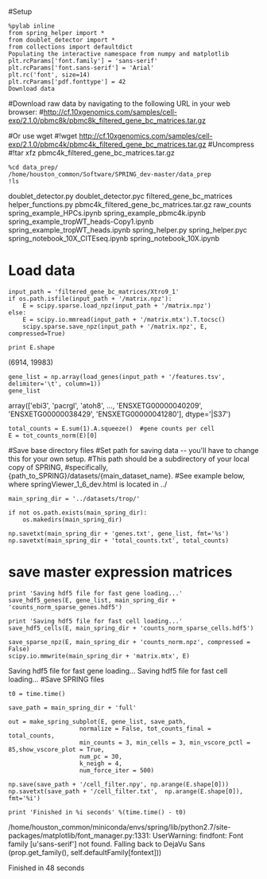 #Setup
```
%pylab inline
from spring_helper import *
from doublet_detector import *
from collections import defaultdict
Populating the interactive namespace from numpy and matplotlib
plt.rcParams['font.family'] = 'sans-serif'
plt.rcParams['font.sans-serif'] = 'Arial'
plt.rc('font', size=14)
plt.rcParams['pdf.fonttype'] = 42
Download data
```
 #Download raw data by navigating to the following URL in your web browser:
 #http://cf.10xgenomics.com/samples/cell-exp/2.1.0/pbmc8k/pbmc8k_filtered_gene_bc_matrices.tar.gz

 #Or use wget
 #!wget http://cf.10xgenomics.com/samples/cell-exp/2.1.0/pbmc4k/pbmc4k_filtered_gene_bc_matrices.tar.gz
 #Uncompress 
 #!tar xfz pbmc4k_filtered_gene_bc_matrices.tar.gz
```
%cd data_prep/
/home/houston_common/Software/SPRING_dev-master/data_prep
!ls
```
doublet_detector.py
doublet_detector.pyc
filtered_gene_bc_matrices
helper_functions.py
pbmc4k_filtered_gene_bc_matrices.tar.gz
raw_counts
spring_example_HPCs.ipynb
spring_example_pbmc4k.ipynb
spring_example_tropWT_heads-Copy1.ipynb
spring_example_tropWT_heads.ipynb
spring_helper.py
spring_helper.pyc
spring_notebook_10X_CITEseq.ipynb
spring_notebook_10X.ipynb
# Load data
```
input_path = 'filtered_gene_bc_matrices/Xtro9_1'
if os.path.isfile(input_path + '/matrix.npz'):
    E = scipy.sparse.load_npz(input_path + '/matrix.npz')
else:
    E = scipy.io.mmread(input_path + '/matrix.mtx').T.tocsc()
    scipy.sparse.save_npz(input_path + '/matrix.npz', E, compressed=True)

print E.shape
```
(6914, 19983)
```
gene_list = np.array(load_genes(input_path + '/features.tsv', delimiter='\t', column=1))
gene_list
```
 array(['ebi3', 'pacrgl', 'atoh8', ..., 'ENSXETG00000040209',
       'ENSXETG00000038429', 'ENSXETG00000041280'], dtype='|S37')
```
total_counts = E.sum(1).A.squeeze()  #gene counts per cell
E = tot_counts_norm(E)[0]
```
#Save base directory files
 #Set path for saving data -- you'll have to change this for your own setup.
 #This path should be a subdirectory of your local copy of SPRING,
 #specifically, {path_to_SPRING}/datasets/{main_dataset_name}. 
 #See example below, where springViewer_1_6_dev.html is located in ../
```
main_spring_dir = '../datasets/trop/'

if not os.path.exists(main_spring_dir):
    os.makedirs(main_spring_dir)
```
```
np.savetxt(main_spring_dir + 'genes.txt', gene_list, fmt='%s')
np.savetxt(main_spring_dir + 'total_counts.txt', total_counts)
```
 # save master expression matrices
```
print 'Saving hdf5 file for fast gene loading...'
save_hdf5_genes(E, gene_list, main_spring_dir + 'counts_norm_sparse_genes.hdf5')
```
```
print 'Saving hdf5 file for fast cell loading...'
save_hdf5_cells(E, main_spring_dir + 'counts_norm_sparse_cells.hdf5')
```
```
save_sparse_npz(E, main_spring_dir + 'counts_norm.npz', compressed = False)
scipy.io.mmwrite(main_spring_dir + 'matrix.mtx', E)
```
Saving hdf5 file for fast gene loading...
Saving hdf5 file for fast cell loading...
#Save SPRING files
```
t0 = time.time()

save_path = main_spring_dir + 'full'

out = make_spring_subplot(E, gene_list, save_path, 
                    normalize = False, tot_counts_final = total_counts,
                    min_counts = 3, min_cells = 3, min_vscore_pctl = 85,show_vscore_plot = True, 
                    num_pc = 30, 
                    k_neigh = 4, 
                    num_force_iter = 500)

np.save(save_path + '/cell_filter.npy', np.arange(E.shape[0]))
np.savetxt(save_path + '/cell_filter.txt',  np.arange(E.shape[0]), fmt='%i')

print 'Finished in %i seconds' %(time.time() - t0)
```
/home/houston_common/miniconda/envs/spring/lib/python2.7/site-packages/matplotlib/font_manager.py:1331: UserWarning: findfont: Font family [u'sans-serif'] not found. Falling back to DejaVu Sans
  (prop.get_family(), self.defaultFamily[fontext]))

Finished in 48 seconds
 
